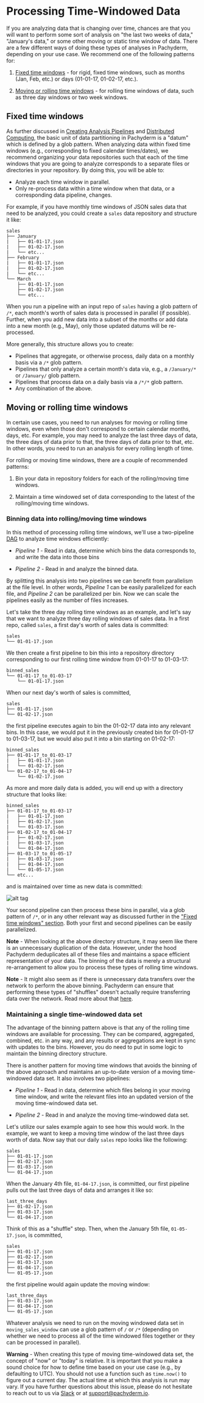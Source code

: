 # Processing Time-Windowed Data

If you are analyzing data that is changing over time, chances are that you will want to perform some sort of analysis on "the last two weeks of data," "January's data," or some other moving or static time window of data.  There are a few different ways of doing these types of analyses in Pachyderm, depending on your use case.  We recommend one of the following patterns for:

1. [Fixed time windows](#fixed-time-windows) - for rigid, fixed time windows, such as months (Jan, Feb, etc.) or days (01-01-17, 01-02-17, etc.).

2. [Moving or rolling time windows](#moving-or-rolling-time-windows) - for rolling time windows of data, such as three day windows or two week windows. 

## Fixed time windows

As further discussed in [Creating Analysis Pipelines](http://docs.pachyderm.io/en/latest/fundamentals/creating_analysis_pipelines.html) and [Distributed Computing](http://docs.pachyderm.io/en/latest/fundamentals/distributed_computing.html), the basic unit of data partitioning in Pachyderm is a "datum" which is defined by a glob pattern. When analyzing data within fixed time windows (e.g., corresponding to fixed calendar times/dates), we recommend organizing your data repositories such that each of the time windows that you are going to analyze corresponds to a separate files or directories in your repository. By doing this, you will be able to:

- Analyze each time window in parallel.
- Only re-process data within a time window when that data, or a corresponding data pipeline, changes.

For example, if you have monthly time windows of JSON sales data that need to be analyzed, you could create a `sales` data repository and structure it like:

```
sales
├── January
|   ├── 01-01-17.json
|   ├── 01-02-17.json
|   └── etc...
├── February
|   ├── 01-01-17.json
|   ├── 01-02-17.json
|   └── etc...
└── March
    ├── 01-01-17.json
    ├── 01-02-17.json
    └── etc...
```

When you run a pipeline with an input repo of `sales` having a glob pattern of `/*`, each month's worth of sales data is processed in parallel (if possible). Further, when you add new data into a subset of the months or add data into a new month (e.g., May), only those updated datums will be re-processed.

More generally, this structure allows you to create:

- Pipelines that aggregate, or otherwise process, daily data on a monthly basis via a `/*` glob pattern.
- Pipelines that only analyze a certain month's data via, e.g., a `/January/*` or `/January/` glob pattern.
- Pipelines that process data on a daily basis via a `/*/*` glob pattern.
- Any combination of the above.

## Moving or rolling time windows

In certain use cases, you need to run analyses for moving or rolling time windows, even when those don't correspond to certain calendar months, days, etc.  For example, you may need to analyze the last three days of data, the three days of data prior to that, the three days of data prior to that, etc.  In other words, you need to run an analysis for every rolling length of time.

For rolling or moving time windows, there are a couple of recommended patterns:

1. Bin your data in repository folders for each of the rolling/moving time windows.

2. Maintain a time windowed set of data corresponding to the latest of the rolling/moving time windows.

### Binning data into rolling/moving time windows

In this method of processing rolling time windows, we'll use a two-pipeline [DAG](http://docs.pachyderm.io/en/latest/fundamentals/creating_analysis_pipelines.html) to analyze time windows efficiently:

- *Pipeline 1* - Read in data, determine which bins the data corresponds to, and write the data into those bins   

- *Pipeline 2* - Read in and analyze the binned data. 

By splitting this analysis into two pipelines we can benefit from parallelism at the file level.  In other words, *Pipeline 1* can be easily parallelized for each file, and *Pipeline 2* can be parallelized per bin. Now we can scale the pipelines easily as the number of files increases.

Let's take the three day rolling time windows as an example, and let's say that we want to analyze three day rolling windows of sales data.  In a first repo, called `sales`, a first day's worth of sales data is committed:

```
sales
└── 01-01-17.json
```

We then create a first pipeline to bin this into a repository directory corresponding to our first rolling time window from 01-01-17 to 01-03-17:

```
binned_sales
└── 01-01-17_to_01-03-17
    └── 01-01-17.json
```

When our next day's worth of sales is committed,

```
sales
├── 01-01-17.json
└── 01-02-17.json
```

the first pipeline executes again to bin the 01-02-17 data into any relevant bins.  In this case, we would put it in the previously created bin for 01-01-17 to 01-03-17, but we would also put it into a bin starting on 01-02-17:

```
binned_sales
├── 01-01-17_to_01-03-17
|   ├── 01-01-17.json
|   └── 01-02-17.json
└── 01-02-17_to_01-04-17
    └── 01-02-17.json
```

As more and more daily data is added, you will end up with a directory structure that looks like:

```
binned_sales
├── 01-01-17_to_01-03-17
|   ├── 01-01-17.json
|   ├── 01-02-17.json
|   └── 01-03-17.json
├── 01-02-17_to_01-04-17
|   ├── 01-02-17.json
|   ├── 01-03-17.json
|   └── 01-04-17.json
├── 01-03-17_to_01-05-17
|   ├── 01-03-17.json
|   ├── 01-04-17.json
|   └── 01-05-17.json
└── etc...
```

and is maintained over time as new data is committed:

![alt tag](time_windows.png)

Your second pipeline can then process these bins in parallel, via a glob pattern of `/*`, or in any other relevant way as discussed further in the ["Fixed time windows" section](#fixed-time-window-directory-structures).  Both your first and second pipelines can be easily parallelized.

**Note** - When looking at the above directory structure, it may seem like there is an unnecessary duplication of the data.  However, under the hood Pachyderm deduplicates all of these files and maintains a space efficient representation of your data.  The binning of the data is merely a structural re-arrangement to allow you to process these types of rolling time windows.  

**Note** - It might also seem as if there is unnecessary data transfers over the network to perform the above binning.  Pachyderm can ensure that performing these types of "shuffles" doesn't actually require transferring data over the network. Read more about that [here](../managing_pachyderm/data_management.html#shuffling-files). 

### Maintaining a single time-windowed data set

The advantage of the binning pattern above is that any of the rolling time windows are available for processing.  They can be compared, aggregated, combined, etc. in any way, and any results or aggregations are kept in sync with updates to the bins.  However, you do need to put in some logic to maintain the binning directory structure.  

There is another pattern for moving time windows that avoids the binning of the above approach and maintains an up-to-date version of a moving time-windowed data set.  It also involves two pipelines:

- *Pipeline 1* - Read in data, determine which files belong in your moving time window, and write the relevant files into an updated version of the moving time-windowed data set.  

- *Pipeline 2* - Read in and analyze the moving time-windowed data set.

Let's utilize our sales example again to see how this would work.  In the example, we want to keep a moving time window of the last three days worth of data.  Now say that our daily `sales` repo looks like the following:

```
sales
├── 01-01-17.json
├── 01-02-17.json
├── 01-03-17.json
└── 01-04-17.json
```

When the January 4th file, `01-04-17.json`, is committed, our first pipeline pulls out the last three days of data and arranges it like so:

```
last_three_days
├── 01-02-17.json
├── 01-03-17.json
└── 01-04-17.json
```

Think of this as a "shuffle" step.  Then, when the January 5th file, `01-05-17.json`, is committed,  

```
sales
├── 01-01-17.json
├── 01-02-17.json
├── 01-03-17.json
├── 01-04-17.json
└── 01-05-17.json
```

the first pipeline would again update the moving window:

```
last_three_days
├── 01-03-17.json
├── 01-04-17.json
└── 01-05-17.json
```

Whatever analysis we need to run on the moving windowed data set in `moving_sales_window` can use a glob pattern of `/` or `/*` (depending on whether we need to process all of the time windowed files together or they can be processed in parallel).

**Warning** - When creating this type of moving time-windowed data set, the concept of "now" or "today" is relative.  It is important that you make a sound choice for how to define time based on your use case (e.g., by defaulting to UTC). You should not use a function such as `time.now()` to figure out a current day. The actual time at which this analysis is run may vary. If you have further questions about this issue, please do not hesitate to reach out to us via [Slack](http://slack.pachyderm.io/) or at support@pachyderm.io.
